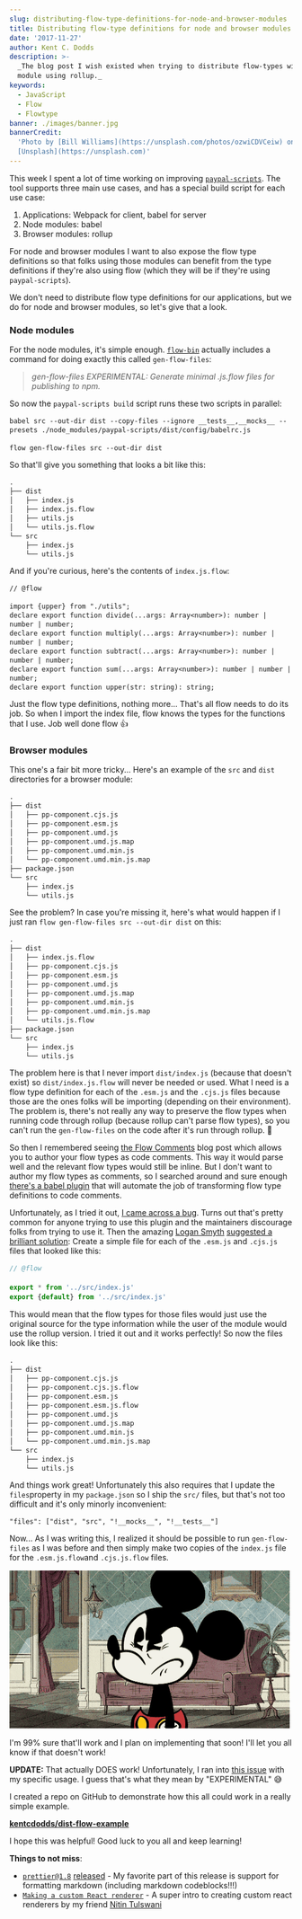 ```yaml
---
slug: distributing-flow-type-definitions-for-node-and-browser-modules
title: Distributing flow-type definitions for node and browser modules
date: '2017-11-27'
author: Kent C. Dodds
description: >-
  _The blog post I wish existed when trying to distribute flow-types with a
  module using rollup._
keywords:
  - JavaScript
  - Flow
  - Flowtype
banner: ./images/banner.jpg
bannerCredit:
  'Photo by [Bill Williams](https://unsplash.com/photos/ozwiCDVCeiw) on
  [Unsplash](https://unsplash.com)'
---
```


This week I spent a lot of time working on improving
[`paypal-scripts`](https://blog.kentcdodds.com/412ab5e47229). The tool supports
three main use cases, and has a special build script for each use case:

1.  Applications: Webpack for client, babel for server
2.  Node modules: babel
3.  Browser modules: rollup

For node and browser modules I want to also expose the flow type definitions so
that folks using those modules can benefit from the type definitions if they're
also using flow (which they will be if they're using `paypal-scripts`).

We don't need to distribute flow type definitions for our applications, but we
do for node and browser modules, so let's give that a look.

### Node modules

For the node modules, it's simple enough.
[`flow-bin`](https://www.npmjs.com/package/flow-bin) actually includes a command
for doing exactly this called `gen-flow-files`:

> _gen-flow-files EXPERIMENTAL: Generate minimal .js.flow files for publishing
> to npm._

So now the `paypal-scripts build` script runs these two scripts in parallel:

```
babel src --out-dir dist --copy-files --ignore __tests__,__mocks__ --presets ./node_modules/paypal-scripts/dist/config/babelrc.js

flow gen-flow-files src --out-dir dist
```

So that'll give you something that looks a bit like this:

```
.
├── dist
│   ├── index.js
│   ├── index.js.flow
│   ├── utils.js
│   └── utils.js.flow
└── src
    ├── index.js
    └── utils.js
```

And if you're curious, here's the contents of `index.js.flow`:

```
// @flow

import {upper} from "./utils";
declare export function divide(...args: Array<number>): number | number | number;
declare export function multiply(...args: Array<number>): number | number | number;
declare export function subtract(...args: Array<number>): number | number | number;
declare export function sum(...args: Array<number>): number | number | number;
declare export function upper(str: string): string;
```

Just the flow type definitions, nothing more... That's all flow needs to do its
job. So when I import the index file, flow knows the types for the functions
that I use. Job well done flow 👍

### Browser modules

This one's a fair bit more tricky... Here's an example of the `src` and `dist`
directories for a browser module:

```
.
├── dist
│   ├── pp-component.cjs.js
│   ├── pp-component.esm.js
│   ├── pp-component.umd.js
│   ├── pp-component.umd.js.map
│   ├── pp-component.umd.min.js
│   └── pp-component.umd.min.js.map
├── package.json
└── src
    ├── index.js
    └── utils.js
```

See the problem? In case you're missing it, here's what would happen if I just
ran `flow gen-flow-files src --out-dir dist` on this:

```
.
├── dist
│   ├── index.js.flow
│   ├── pp-component.cjs.js
│   ├── pp-component.esm.js
│   ├── pp-component.umd.js
│   ├── pp-component.umd.js.map
│   ├── pp-component.umd.min.js
│   ├── pp-component.umd.min.js.map
│   └── utils.js.flow
├── package.json
└── src
    ├── index.js
    └── utils.js
```

The problem here is that I never import `dist/index.js` (because that doesn't
exist) so `dist/index.js.flow` will never be needed or used. What I need is a
flow type definition for each of the `.esm.js` and the `.cjs.js` files because
those are the ones folks will be importing (depending on their environment). The
problem is, there's not really any way to preserve the flow types when running
code through rollup (because rollup can't parse flow types), so you can't run
the `gen-flow-files` on the code after it's run through rollup. 🤔

So then I remembered seeing
[the Flow Comments](https://flow.org/blog/2015/02/20/Flow-Comments/) blog post
which allows you to author your flow types as code comments. This way it would
parse well and the relevant flow types would still be inline. But I don't want
to author my flow types as comments, so I searched around and sure enough
[there's a babel plugin](https://www.npmjs.com/package/babel-plugin-transform-flow-comments)
that will automate the job of transforming flow type definitions to code
comments.

Unfortunately, as I tried it out,
[I came across a bug](https://github.com/babel/babel/issues/6767). Turns out
that's pretty common for anyone trying to use this plugin and the maintainers
discourage folks from trying to use it. Then the amazing
[Logan Smyth](https://github.com/loganfsmyth)
[suggested a brilliant solution](https://github.com/babel/babel/issues/6767#issuecomment-342636709):
Create a simple file for each of the `.esm.js` and `.cjs.js` files that looked
like this:

```js
// @flow

export * from '../src/index.js'
export {default} from '../src/index.js'
```

This would mean that the flow types for those files would just use the original
source for the type information while the user of the module would use the
rollup version. I tried it out and it works perfectly! So now the files look
like this:

```
.
├── dist
│   ├── pp-component.cjs.js
│   ├── pp-component.cjs.js.flow
│   ├── pp-component.esm.js
│   ├── pp-component.esm.js.flow
│   ├── pp-component.umd.js
│   ├── pp-component.umd.js.map
│   ├── pp-component.umd.min.js
│   └── pp-component.umd.min.js.map
└── src
    ├── index.js
    └── utils.js
```

And things work great! Unfortunately this also requires that I update the
`files`property in my `package.json` so I ship the `src/` files, but that's not
too difficult and it's only minorly inconvenient:

```
"files": ["dist", "src", "!__mocks__", "!__tests__"]
```

Now... As I was writing this, I realized it should be possible to run
`gen-flow-files` as I was before and then simply make two copies of the
`index.js` file for the `.esm.js.flow`and `.cjs.js.flow` files.

![ah ha](./images/0.gif)

I'm 99% sure that'll work and I plan on implementing that soon! I'll let you all
know if that doesn't work!

**UPDATE:** That actually DOES work! Unfortunately, I ran into
[this issue](https://github.com/facebook/flow/issues/3281#issuecomment-344009783)
with my specific usage. I guess that's what they mean by "EXPERIMENTAL" 😅

I created a repo on GitHub to demonstrate how this all could work in a really
simple example.

[**kentcdodds/dist-flow-example**](https://github.com/kentcdodds/dist-flow-example)

I hope this was helpful! Good luck to you all and keep learning!

**Things to not miss**:

- [`prettier@1.8`](https://github.com/prettier/prettier/releases/tag/1.8.0)
  [released](https://github.com/prettier/prettier/releases/tag/1.8.0) - My
  favorite part of this release is support for formatting markdown (including
  markdown codeblocks!!!)
- [`Making a custom React renderer`](https://github.com/nitin42/Making-a-custom-React-renderer) -
  A super intro to creating custom react renderers by my friend
  [Nitin Tulswani](https://twitter.com/NTulswani)
